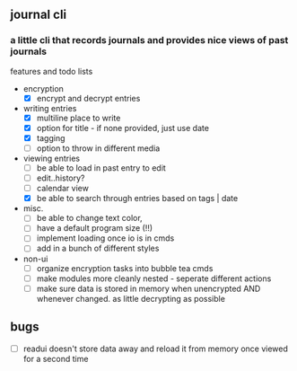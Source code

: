 ## journal cli
### a little cli that records journals and provides nice views of past journals

features and todo lists
- encryption
    - [x] encrypt and decrypt entries

- writing entries
    - [x] multiline place to write
    - [x] option for title - if none provided, just use date
    - [x] tagging
    - [ ] option to throw in different media
- viewing entries
    - [ ] be able to load in past entry to edit
    - [ ] edit..history?
    - [ ] calendar view
    - [x] be able to search through entries based on tags | date

- misc.
    - [ ] be able to change text color, 
    - [ ] have a default program size (!!)
    - [ ] implement loading once io is in cmds
    - [ ] add in a bunch of different styles

- non-ui
    - [ ] organize encryption tasks into bubble tea cmds
    - [ ] make modules more cleanly nested - seperate different actions
    - [ ] make sure data is stored in memory when unencrypted AND whenever changed. as little decrypting as possible

## bugs
- [ ] readui doesn't store data away and reload it from memory once viewed for a second time